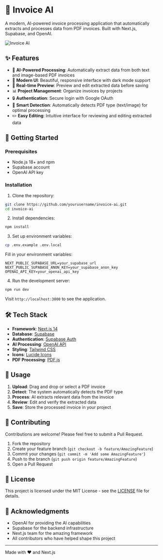 # 🧠 Invoice AI

A modern, AI-powered invoice processing application that automatically extracts and processes data from PDF invoices. Built with Next.js, Supabase, and OpenAI.

![Invoice AI](https://i.imgur.com/placeholder.png)

## ✨ Features

- 🤖 **AI-Powered Processing**: Automatically extract data from both text and image-based PDF invoices
- 📱 **Modern UI**: Beautiful, responsive interface with dark mode support
- 🔄 **Real-time Preview**: Preview and edit extracted data before saving
- 📊 **Project Management**: Organize invoices by projects
- 🔒 **Authentication**: Secure login with Google OAuth
- 🎯 **Smart Detection**: Automatically detects PDF type (text/image) for optimal processing
- ✏️ **Easy Editing**: Intuitive interface for reviewing and editing extracted data

## 🚀 Getting Started

### Prerequisites

- Node.js 18+ and npm
- Supabase account
- OpenAI API key

### Installation

1. Clone the repository:
```bash
git clone https://github.com/yourusername/invoice-ai.git
cd invoice-ai
```

2. Install dependencies:
```bash
npm install
```

3. Set up environment variables:
```bash
cp .env.example .env.local
```

Fill in your environment variables:
```env
NEXT_PUBLIC_SUPABASE_URL=your_supabase_url
NEXT_PUBLIC_SUPABASE_ANON_KEY=your_supabase_anon_key
OPENAI_API_KEY=your_openai_api_key
```

4. Run the development server:
```bash
npm run dev
```

Visit `http://localhost:3000` to see the application.

## 🛠️ Tech Stack

- **Framework**: [Next.js 14](https://nextjs.org/)
- **Database**: [Supabase](https://supabase.com/)
- **Authentication**: [Supabase Auth](https://supabase.com/auth)
- **AI Processing**: [OpenAI API](https://openai.com/)
- **Styling**: [Tailwind CSS](https://tailwindcss.com/)
- **Icons**: [Lucide Icons](https://lucide.dev/)
- **PDF Processing**: [PDF.js](https://mozilla.github.io/pdf.js/)

## 📝 Usage

1. **Upload**: Drag and drop or select a PDF invoice
2. **Detect**: The system automatically detects the PDF type
3. **Process**: AI extracts relevant data from the invoice
4. **Review**: Edit and verify the extracted data
5. **Save**: Store the processed invoice in your project

## 🤝 Contributing

Contributions are welcome! Please feel free to submit a Pull Request.

1. Fork the repository
2. Create your feature branch (`git checkout -b feature/AmazingFeature`)
3. Commit your changes (`git commit -m 'Add some AmazingFeature'`)
4. Push to the branch (`git push origin feature/AmazingFeature`)
5. Open a Pull Request

## 📄 License

This project is licensed under the MIT License - see the [LICENSE](LICENSE) file for details.

## 🙏 Acknowledgments

- OpenAI for providing the AI capabilities
- Supabase for the backend infrastructure
- Next.js team for the amazing framework
- All contributors who have helped shape this project

---

Made with ❤️ and Next.js
